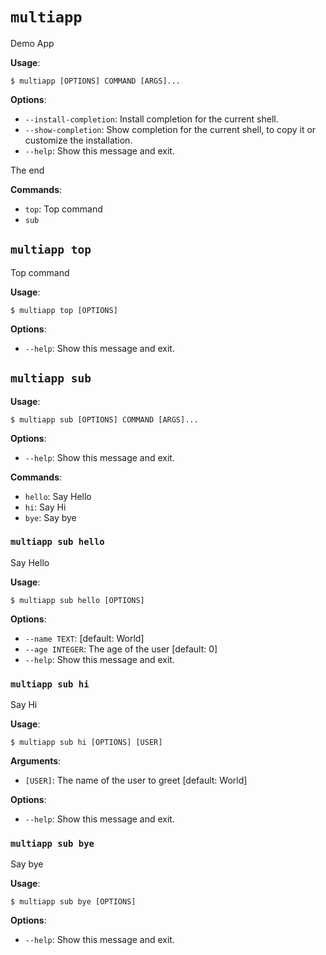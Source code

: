 # `multiapp`

Demo App

**Usage**:

```console
$ multiapp [OPTIONS] COMMAND [ARGS]...
```

**Options**:

* `--install-completion`: Install completion for the current shell.
* `--show-completion`: Show completion for the current shell, to copy it or customize the installation.
* `--help`: Show this message and exit.

The end

**Commands**:

* `top`: Top command
* `sub`

## `multiapp top`

Top command


**Usage**:

```console
$ multiapp top [OPTIONS]
```

**Options**:

* `--help`: Show this message and exit.

## `multiapp sub`

**Usage**:

```console
$ multiapp sub [OPTIONS] COMMAND [ARGS]...
```

**Options**:

* `--help`: Show this message and exit.

**Commands**:

* `hello`: Say Hello
* `hi`: Say Hi
* `bye`: Say bye

### `multiapp sub hello`

Say Hello


**Usage**:

```console
$ multiapp sub hello [OPTIONS]
```

**Options**:

* `--name TEXT`: [default: World]
* `--age INTEGER`: The age of the user  [default: 0]
* `--help`: Show this message and exit.

### `multiapp sub hi`

Say Hi


**Usage**:

```console
$ multiapp sub hi [OPTIONS] [USER]
```

**Arguments**:

* `[USER]`: The name of the user to greet  [default: World]

**Options**:

* `--help`: Show this message and exit.

### `multiapp sub bye`

Say bye


**Usage**:

```console
$ multiapp sub bye [OPTIONS]
```

**Options**:

* `--help`: Show this message and exit.
